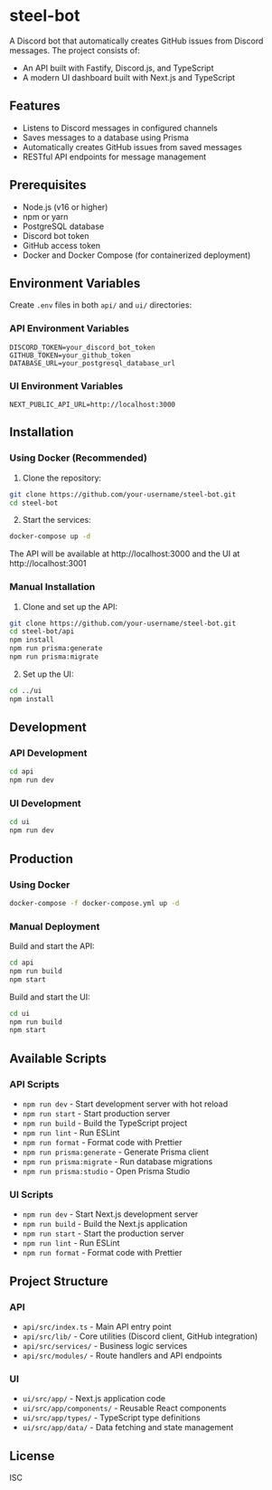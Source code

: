 # steel-bot

A Discord bot that automatically creates GitHub issues from Discord messages. The project consists of:
- An API built with Fastify, Discord.js, and TypeScript
- A modern UI dashboard built with Next.js and TypeScript

## Features

- Listens to Discord messages in configured channels
- Saves messages to a database using Prisma
- Automatically creates GitHub issues from saved messages
- RESTful API endpoints for message management

## Prerequisites

- Node.js (v16 or higher)
- npm or yarn
- PostgreSQL database
- Discord bot token
- GitHub access token
- Docker and Docker Compose (for containerized deployment)

## Environment Variables

Create `.env` files in both `api/` and `ui/` directories:

### API Environment Variables
```env
DISCORD_TOKEN=your_discord_bot_token
GITHUB_TOKEN=your_github_token
DATABASE_URL=your_postgresql_database_url
```

### UI Environment Variables
```env
NEXT_PUBLIC_API_URL=http://localhost:3000
```

## Installation

### Using Docker (Recommended)

1. Clone the repository:
```bash
git clone https://github.com/your-username/steel-bot.git
cd steel-bot
```

2. Start the services:
```bash
docker-compose up -d
```

The API will be available at http://localhost:3000 and the UI at http://localhost:3001

### Manual Installation

1. Clone and set up the API:
```bash
git clone https://github.com/your-username/steel-bot.git
cd steel-bot/api
npm install
npm run prisma:generate
npm run prisma:migrate
```

2. Set up the UI:
```bash
cd ../ui
npm install
```

## Development

### API Development
```bash
cd api
npm run dev
```

### UI Development
```bash
cd ui
npm run dev
```

## Production

### Using Docker
```bash
docker-compose -f docker-compose.yml up -d
```

### Manual Deployment
Build and start the API:
```bash
cd api
npm run build
npm start
```

Build and start the UI:
```bash
cd ui
npm run build
npm start
```

## Available Scripts

### API Scripts
- `npm run dev` - Start development server with hot reload
- `npm run start` - Start production server
- `npm run build` - Build the TypeScript project
- `npm run lint` - Run ESLint
- `npm run format` - Format code with Prettier
- `npm run prisma:generate` - Generate Prisma client
- `npm run prisma:migrate` - Run database migrations
- `npm run prisma:studio` - Open Prisma Studio

### UI Scripts
- `npm run dev` - Start Next.js development server
- `npm run build` - Build the Next.js application
- `npm run start` - Start the production server
- `npm run lint` - Run ESLint
- `npm run format` - Format code with Prettier

## Project Structure

### API
- `api/src/index.ts` - Main API entry point
- `api/src/lib/` - Core utilities (Discord client, GitHub integration)
- `api/src/services/` - Business logic services
- `api/src/modules/` - Route handlers and API endpoints

### UI
- `ui/src/app/` - Next.js application code
- `ui/src/app/components/` - Reusable React components
- `ui/src/app/types/` - TypeScript type definitions
- `ui/src/app/data/` - Data fetching and state management

## License

ISC
